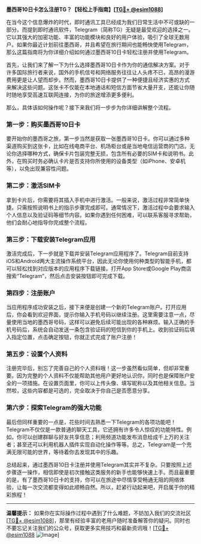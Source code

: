 **墨西哥10日卡怎么注册TG？【轻松上手指南】[[TG💪+ @esim1088](https://t.me/s/esim1088)]**

在当今这个信息爆炸的时代，即时通讯工具已经成为我们日常生活中不可或缺的一部分。而提到即时通讯软件，Telegram（简称TG）无疑是最受欢迎的选择之一。它以其强大的加密功能、丰富的功能模块和良好的用户体验，吸引了全球无数用户。如果你最近计划前往墨西哥，并且希望在旅行期间也能畅快使用Telegram，那么这篇指南将为你详细介绍如何通过墨西哥10日卡轻松注册并使用Telegram。

首先，让我们来了解一下为什么选择墨西哥10日卡作为你的通信解决方案。对于许多国际旅行者来说，国外的手机信号和网络服务往往让人头疼不已，高昂的漫游费用更是让人望而却步。然而，墨西哥10日卡提供了一种便捷且经济实惠的方式来解决这些问题。这张卡不仅能在本地通话和短信方面节省大量开支，还能让你随时随地享受高速互联网连接，为你的旅途增添更多便利。

那么，具体该如何操作呢？接下来我们将一步步为你详细讲解整个流程。

### 第一步：购买墨西哥10日卡

要开始你的墨西哥之旅，第一步当然是获取一张墨西哥10日卡。你可以通过多种渠道购买到这张卡，比如在线电商平台、机场柜台或是当地电信运营商的门店。无论你选择哪种方式，确保卡片包装完整无损，包含所有必要的SIM卡和说明书。此外，在购买时务必确认卡片是否支持你所使用的设备类型（如iPhone、安卓机等），以免出现兼容性问题。

### 第二步：激活SIM卡

拿到卡片后，你需要将其插入手机中进行激活。一般来说，激活过程非常简单快捷。只需按照说明书上的指示步骤完成即可。通常情况下，激活过程中会要求输入个人信息以及验证码等细节内容。如果你遇到任何困难，可以联系客服寻求帮助，他们会耐心地指导你完成整个流程。

### 第三步：下载安装Telegram应用

激活完成后，下一步就是下载并安装Telegram应用程序了。Telegram目前支持iOS和Android两大主流操作系统平台，因此无论你使用何种类型的智能手机，都可以轻松找到对应版本的应用程序下载链接。打开App Store或Google Play商店搜索“Telegram”，然后点击安装按钮即可完成下载。

### 第四步：注册账户

当应用程序成功安装之后，接下来便是创建一个新的Telegram账户。打开应用后，你会看到欢迎界面，提示你输入手机号码以继续注册。这里需要注意一点，尽量使用当地的墨西哥号码，这样可以避免后续可能出现的各种麻烦。输入正确的手机号码后，系统会自动发送一条包含验证码的短信到你的手机上。收到验证码后填入指定位置，点击确定按钮，你就正式完成了账户注册！

### 第五步：设置个人资料

注册完毕后，别忘了完善自己的个人资料哦！这一步虽然看似简单，但却非常重要。因为完整的个人资料不仅能帮助其他用户更好地认识你，同时也是保障账户安全的一项措施。在设置页面里，你可以上传头像、填写昵称以及其他相关信息。当然啦，这些内容都是可选的，完全取决于你自己是否愿意分享。

### 第六步：探索Telegram的强大功能

最后但同样重要的一点是，花些时间去熟悉一下Telegram的各项功能吧！Telegram不仅仅是一款普通的聊天工具，它还拥有许多令人惊叹的功能特性。例如，你可以创建群聊与好友共享信息；利用频道功能发布消息给成千上万的关注者；甚至还可以利用机器人插件实现自动化操作等等。总之，Telegram是一个充满无限可能的世界，等待着你去发现其中的乐趣。

总结起来，通过墨西哥10日卡注册并使用Telegram其实并不复杂。只要按照上述步骤逐一操作，相信即使是初次接触这类服务的新手也能够快速上手。而且最重要的是，有了墨西哥10日卡的支持，你可以在旅途中尽情享受畅通无阻的网络体验，让每一次交流都变得如此顺畅自然。所以，赶紧行动起来吧，开启属于你的精彩旅程！

---

**温馨提示：** 如果你在实际操作过程中遇到了什么难题，不妨加入我们的交流社区[[TG💪+ @esim1088](https://t.me/s/esim1088)]，那里有经验丰富的老用户随时准备解答你的疑问。同时也不要忘记关注我们的公众号，获取更多实用技巧和最新资讯哦！[[TG💪+ @esim1088](https://t.me/s/esim1088) ![Image](https://i.postimg.cc/4NQfJmqS/Snipaste-2025-05-13-00-14-12.png)]